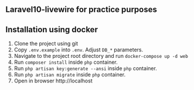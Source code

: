 ## Laravel10-livewire for practice purposes

## Installation using docker

1. Clone the project using git
2. Copy `.env.example` into `.env`. Adjust `DB_*` parameters.
3. Navigate to the project root directory and run `docker-compose up -d web`
4. Run `composer install` inside `php` container.
5. Run `php artisan key:generate --ansi` inside `php` container.
6. Run `php artisan migrate` inside `php` container.
7. Open in browser http://localhost
